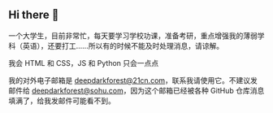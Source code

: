 ## Hi there 👋

<!--
**Deep-Dark-Forest/Deep-Dark-Forest** is a ✨ _special_ ✨ repository because its `README.md` (this file) appears on your GitHub profile.

Here are some ideas to get you started:

- 🔭 I’m currently working on ...
- 🌱 I’m currently learning ...
- 👯 I’m looking to collaborate on ...
- 🤔 I’m looking for help with ...
- 💬 Ask me about ...
- 📫 How to reach me: ...
- 😄 Pronouns: ...
- ⚡ Fun fact: ...
-->
一个大学生，目前非常忙，每天要学习学校功课，准备考研，重点增强我的薄弱学科（英语），还要打工……所以有的时候不能及时处理消息，请谅解。

我会 HTML 和 CSS，JS 和 Python 只会一点点

我的对外电子邮箱是 deepdarkforest@21cn.com，联系我请使用它。不建议发邮件给 deepdarkforest@sohu.com，因为这个邮箱已经被各种 GitHub 仓库消息填满了，给我发邮件可能看不到。
